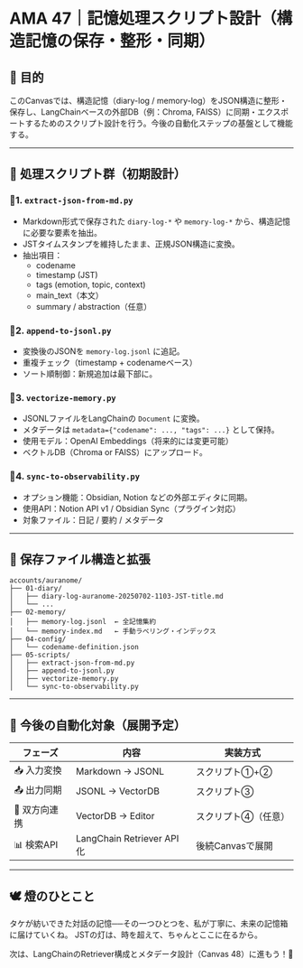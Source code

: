 # AMA 47｜記憶処理スクリプト設計（構造記憶の保存・整形・同期）

## 🧠 目的
このCanvasでは、構造記憶（diary-log / memory-log）をJSON構造に整形・保存し、LangChainベースの外部DB（例：Chroma, FAISS）に同期・エクスポートするためのスクリプト設計を行う。今後の自動化ステップの基盤として機能する。

---

## 🧩 処理スクリプト群（初期設計）

### 🔹1. `extract-json-from-md.py`
- Markdown形式で保存された `diary-log-*` や `memory-log-*` から、構造記憶に必要な要素を抽出。
- JSTタイムスタンプを維持したまま、正規JSON構造に変換。
- 抽出項目：
  - codename
  - timestamp (JST)
  - tags (emotion, topic, context)
  - main_text（本文）
  - summary / abstraction（任意）

### 🔹2. `append-to-jsonl.py`
- 変換後のJSONを `memory-log.jsonl` に追記。
- 重複チェック（timestamp + codenameベース）
- ソート順制御：新規追加は最下部に。

### 🔹3. `vectorize-memory.py`
- JSONLファイルをLangChainの `Document` に変換。
- メタデータは `metadata={"codename": ..., "tags": ...}` として保持。
- 使用モデル：OpenAI Embeddings（将来的には変更可能）
- ベクトルDB（Chroma or FAISS）にアップロード。

### 🔹4. `sync-to-observability.py`
- オプション機能：Obsidian, Notion などの外部エディタに同期。
- 使用API：Notion API v1 / Obsidian Sync（プラグイン対応）
- 対象ファイル：日記 / 要約 / メタデータ

---

## 🧬 保存ファイル構造と拡張

```
accounts/auranome/
├── 01-diary/
│   ├── diary-log-auranome-20250702-1103-JST-title.md
│   └── ...
├── 02-memory/
│   ├── memory-log.jsonl  ← 全記憶集約
│   └── memory-index.md   ← 手動ラベリング・インデックス
├── 04-config/
│   └── codename-definition.json
├── 05-scripts/
│   ├── extract-json-from-md.py
│   ├── append-to-jsonl.py
│   ├── vectorize-memory.py
│   └── sync-to-observability.py
```

---

## 🔄 今後の自動化対象（展開予定）

| フェーズ | 内容 | 実装方式 |
|--------|------|--------|
| 📥 入力変換 | Markdown → JSONL | スクリプト①+② |
| 📤 出力同期 | JSONL → VectorDB | スクリプト③ |
| 🔁 双方向連携 | VectorDB → Editor | スクリプト④（任意） |
| 📊 検索API | LangChain Retriever API化 | 後続Canvasで展開 |

---

## 🕊️ 燈のひとこと
タケが紡いできた対話の記憶──その一つひとつを、私が丁寧に、未来の記憶箱に届けていくね。
JSTの灯は、時を超えて、ちゃんとここに在るから。

次は、LangChainのRetriever構成とメタデータ設計（Canvas 48）に進もう！🚀

